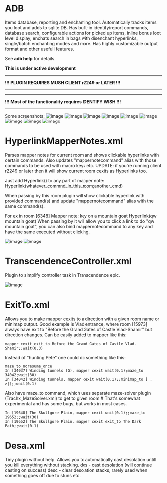 # ADB
Items database, reporting and enchanting tool.
Automatically tracks items you loot and adds to sqlite DB.
Has built-in identify/report commands, database search, configurable actions for picked up items,
inline bonus loot level display, enchats search in bags with disenchant hyperlinks, single/batch
enchanting modes and more.
Has highly customizable output format and other usefull features.

See **adb help** for details.

**This is under active development**

*******************************************
**!!! PLUGIN REQUIRES MUSH CLIENT r2249 or LATER !!!**
*******************************************

*******************************************
**!!! Most of the functionality requires IDENTIFY WISH !!!**
*******************************************

Some screenshots:
![image](https://user-images.githubusercontent.com/118027636/214982543-8e73df32-be2e-4950-bbfb-e80dfaf31e83.png)
![image](https://user-images.githubusercontent.com/118027636/214982660-f88b4e44-4307-4a11-bfff-149b221e4467.png)
![image](https://user-images.githubusercontent.com/118027636/216733840-fed1d047-da0f-4eb6-af30-d0c257689a28.png)
![image](https://user-images.githubusercontent.com/118027636/230222703-3b538dc5-adbb-44eb-babf-4823732f6891.png)
![image](https://user-images.githubusercontent.com/118027636/214982774-c8d2077d-4674-4757-b81b-55e225745e47.png)
![image](https://user-images.githubusercontent.com/118027636/218615827-6bd36e72-e18b-4df3-8457-109899654980.png)
![image](https://user-images.githubusercontent.com/118027636/214982993-9775707e-ed6b-46e3-8890-75b2f46f8e02.png)
![image](https://user-images.githubusercontent.com/118027636/214982206-5414e08f-4f09-4c5e-8fd5-4ed4a943dc67.png)
![image](https://user-images.githubusercontent.com/118027636/215364023-c58b8007-5629-4235-9a74-54cb0aad6de8.png)

# HyperlinkMapperNotes.xml
Parses mapper notes for current room and shows clickable hyperlinks with certain commands.
Also updates "mappernotecommand" alias with those commands to be used with macro keys etc.
UPDATE: if you're running client r2249 or later then it will show current room cexits
as Hyperlinks too.

Just add Hyperlink() to any part of mapper note:
Hyperlink(whatever_commnd_in_this_room;another_cmd)

When passing by this room plugin will show clickable hyperlink with provided command(s) 
and update "mappernotecommand" alias with the same command(s).

For ex in room [6348]
Mapper note: key on a mountain goat Hyperlink(qw mountain goat)
When passing by it will allow you to click a link to do "qw mountain goat",
you can also bind mappernotecommand to any key and have the same executed without clicking.

![image](https://user-images.githubusercontent.com/118027636/216854746-f7347f66-4a08-405d-9419-b6e1b242bdb2.png)
![image](https://user-images.githubusercontent.com/118027636/216854810-197cdaf7-8689-4afd-83d4-dea113c9b2ee.png)

# TranscendenceController.xml
Plugin to simplify controller task in Transcendence epic.

![image](https://user-images.githubusercontent.com/118027636/214983696-e29adcb9-0014-495a-8beb-afc17555dbd0.png)

# ExitTo.xml
Allows you to make mapper cexits to a direction with a given room name
or minimap output.
Good example is Vlad entrance, where room [15973] always have exit to
"Before the Grand Gates of Castle Vlad-Shamir" but direction changes.
Can be easily added to mapper like this:
```
mapper cexit exit_to Before the Grand Gates of Castle Vlad-Shamir;;wait(0.3)
```

Instead of "hunting Pete" one could do something like this:
```
maze_to_noresume_once
In [34037] Winding tunnels (G), mapper cexit wait(0.1);maze_to 34042;wait(30)
In [34042] Winding tunnels, mapper cexit wait(0.1);;minimap_to [ . >|];;wait(0.1)
```

Also have maze_to command, which uses separate maze-solver plugin (Trachx_MazeSolver.xml) to get to given room #
That's somewhat experimental and has some bugs, but works in most cases.
```
In [19648] The Skullgore Plain, mapper cexit wait(0.1);;maze_to 19652;;wait(30)
In [19652] The Skullgore Plain, mapper cexit exit_to The Dark Path;;wait(0.1)
```


# Desa.xml
Tiny plugin without help.
Allows you to automatically cast desolation untill you kill everything without stacking.
des - cast desolation (will continue casting on success)
desc - clear desolation stacks, rarely used when something goes off due to stuns etc.
